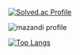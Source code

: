 [![Solved.ac Profile](http://mazassumnida.wtf/api/v2/generate_badge?boj=tndk0910)](https://solved.ac/tndk0910/)  

![mazandi profile](http://mazandi.herokuapp.com/api?handle={tndk0910}&theme=warm)

[![Top Langs](https://github-readme-stats.vercel.app/api/top-langs/?username=suaaaus&layout=compact)](https://github.com/anuraghazra/github-readme-stats)
